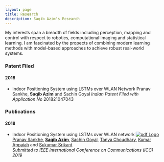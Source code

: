 ```yaml
---
layout: page
title: Research
description: Saqib Azim's Research
---
```


My interests span a breadth of fields including perception, mapping and control with respect to robotics, computational imaging and statistical learning. I am fascinated by the propects of combining modern learning methods with model-based approaches to achieve robust real-world systems.

### Patent Filed
#### 2018
* Indoor Positioning System using LSTMs over WLAN Network
Pranav Sankhe, **Saqib Azim** and Sachin Goyal
*Indian Patent Filed with Application No* 201821047043

### Publications
#### 2018
* Indoor Positioning System using LSTMs over WLAN network [![pdf Logo]({{BASE_PATH}}/assets/pdf_favicon.ico)]({{BASE_PATH}}/assets/Indoor_Positioning_System_using_LSTMs_over_WLAN_Network.pdf)<br>
[Pranav Sankhe](https://sabsathai.github.io/), **[Saqib Azim](https://saqib1707.github.io)**, [Sachin Goyal](https://github.com/saching007), [Tanya Choudhary](), [Kumar Appaiah](https://www.ee.iitb.ac.in/~akumar/) and [Sukumar Srikant](http://www.sc.iitb.ac.in/~srikant/dokuwiki/doku.php)<br>
_Submitted to IEEE International Conference on Communications (ICC) 2019_<br>